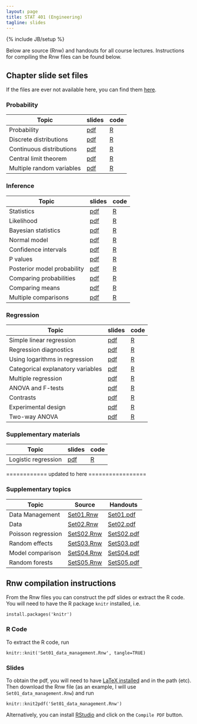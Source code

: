 ```yaml
---
layout: page
title: STAT 401 (Engineering)
tagline: slides
---
```

{% include JB/setup %}

Below are source (Rnw) and handouts for all course lectures. 
Instructions for compiling the Rnw files can be found below.

## Chapter slide set files

If the files are ever not available here, 
you can find them 
[here](https://github.com/jarad/jarad.github.com/tree/master/courses/stat401Eng/slides).

### Probability

|Topic|slides|code|
|---|---|---|
|Probability|[pdf](Probability/P1-Probability/P1-Probability.pdf)|[R](Probability/P1-Probability/P1-Probability.R)|
|Discrete distributions|[pdf](Probability/P2-Discrete_distributions/P2-Discrete_distributions.pdf)|[R](Probability/P2-Discrete_distributions/P2-Discrete_distributions.R)|
|Continuous distributions|[pdf](Probability/P3-Continuous_distributions/P3-Continuous_distributions.pdf)|[R](Probability/P3-Continuous_distributions/P3-Continuous_distributions.R)|
|Central limit theorem|[pdf](Probability/P4-Central_limit_theorem/P4-Central_Limit_Theorem.pdf)|[R](Probability/P4-Central_limit_theorem/P4-Central_Limit_Theorem.R)|
|Multiple random variables|[pdf](Probability/P5-Multiple_random_variables/P5-Multiple_random_variables.pdf)|[R](Probability/P5-Multiple_random_variables/P5-Multiple_random_variables.R)|


### Inference

|Topic|slides|code|
|---|---|---|
|Statistics|[pdf](Inference/I01-Statistics/I01-Statistics.pdf)|[R](Inference/I01-Statistics/I01-Statistics.R)|
|Likelihood|[pdf](Inference/I02-Likelihood/I02-Likelihood.pdf)|[R](Inference/I02-Likelihood/I02-Likelihood.R)|
|Bayesian statistics|[pdf](Inference/I03-Bayesian_statistics/I03-Bayesian_statistics.pdf)|[R](Inference/I03-Bayesian_statistics/I03-Bayesian_statistics.R)|
|Normal model|[pdf](Inference/I04-Normal_model/I04-Normal_model.pdf)|[R](Inference/I04-Normal_model/I04-Normal_model.R)|
|Confidence intervals|[pdf](Inference/I05-Confidence_intervals/I05-Confidence_intervals.pdf)|[R](Inference/I05-Confidence_intervals/I05-Confidence_intervals.R)|
|P values|[pdf](Inference/I06-Pvalues/I06-Pvalues.pdf)|[R](Inference/I06-Pvalues/I06-Pvalues.R)|
|Posterior model probability|[pdf](Inference/I07-Posterior_model_probability/I07-Posterior_model_probability.pdf)|[R](Inference/I07-Posterior_model_probability/I07-Posterior_model_probability.R)|
|Comparing probabilities|[pdf](Inference/I08-Comparing_probabilities/I08-Comparing_probabilities.pdf)|[R](Inference/I08-Comparing_probabilities/I08-Comparing_probabilities.R)|
|Comparing means|[pdf](Inference/I09-Comparing_means/I09-Comparing_means.pdf)|[R](Inference/I09-Comparing_means/I09-Comparing_means.R)|
|Multiple comparisons|[pdf](Inference/I10-Multiple_comparisons/I10-Multiple_comparisons.pdf)|[R](Inference/I10-Multiple_comparisons/I10-Multiple_comparisons.R)|


### Regression

|Topic|slides|code|
|---|---|---|
|Simple linear regression|[pdf](Regression/R01-Simple_linear_regression/R01-Simple_linear_regression.pdf)|[R](Regression/R01-Simple_linear_regression/R01-Simple_linear_regression.R)|
|Regression diagnostics|[pdf](Regression/R02-Regression_diagnostics/R02-Regression_diagnostics.pdf)|[R](Regression/R02-Regression_diagnostics/R02-Regression_diagnostics.R)|
|Using logarithms in regression|[pdf](Regression/R03-Logarithms/R03-Logarithms.pdf)|[R](Regression/R03-Logarithms/R03-Logarithms.R)|
|Categorical explanatory variables|[pdf](Regression/R04-Categorical_explanatory_variables/R04-Categorical_explanatory_variables.pdf)|[R](Regression/R04-Categorical_explanatory_variables/R04-Categorical_explanatory_variables.R)|
|Multiple regression|[pdf](Regression/R05-Multiple_regression/R05-Multiple_regression.pdf)|[R](Regression/R05-Multiple_regression/R05-Multiple_regression.R)|
|ANOVA and F-tests|[pdf](Regression/R06-ANOVA_F-tests/R06-ANOVA_F-tests.pdf)|[R](Regression/R06-ANOVA_F-tests/R06-ANOVA_F-tests.R)|
|Contrasts|[pdf](Regression/R07-Contrasts/R07-Contrasts.pdf)|[R](Regression/R07-Contrasts/R07-Contrasts.R)|
|Experimental design|[pdf](Regression/R08-Experimental_design/R08-Experimental_design.pdf)|[R](Regression/R08-Experimental_design/R08-Experimental_design.R)|
|Two-way ANOVA|[pdf](Regression/R09-Two-way_ANOVA/R09-Two-way_ANOVA.pdf)|[R](Regression/R09-Two-way_ANOVA/R09-Two-way_ANOVA.R)|


### Supplementary materials

|Topic|slides|code|
|---|---|---|
|Logistic regression|[pdf](Supplementary/S01-Logistic_regression/S01-Logistic_regression.pdf)|[R](Supplementary/S01-Logistic_regression/S01-Logistic_regression.R)|



 ============ updated to here =================

### Supplementary topics

|Topic|Source|Handouts|
|---|---|---|
|Data Management|[Set01.Rnw](Set01/Set01_data_management.Rnw)|[Set01.pdf](Set01/Set01_data_management.pdf)|
|Data|[Set02.Rnw](Set02/Set02_data.Rnw)|[Set02.pdf](Set02/Set02_data.pdf)|
|Poisson regression|[SetS02.Rnw](SetS02/SetS02_Poisson_Regression.Rnw)|[SetS02.pdf](SetS02/SetS02_Poisson_Regression.pdf)|
|Random effects|[SetS03.Rnw](SetS03/SetS03_Random_effects.Rnw)|[SetS03.pdf](SetS03/SetS03_Random_effects.pdf)|
|Model comparison|[SetS04.Rnw](SetS04/SetS04_Model_comparison.Rnw)|[SetS04.pdf](SetS04/SetS04_Model_comparison.pdf)|
|Random forests|[SetS05.Rnw](SetS05/SetS05_Random_forests.Rnw)|[SetS05.pdf](SetS05/SetS05_Random_forests.pdf)|


## Rnw compilation instructions

From the Rnw files you can construct the pdf slides or extract the R code.
You will need to have the R package `knitr` installed, i.e. 

    install.packages('knitr')

### R Code

To extract the R code, run 

    knitr::knit('Set01_data_management.Rnw', tangle=TRUE)


### Slides

To obtain the pdf, 
you will need to have [LaTeX installed](http://en.wikibooks.org/wiki/LaTeX/Installation) and in the path (etc). Then download the Rnw file (as an example, I will use `Set01_data_management.Rnw`) and run

    knitr::knit2pdf('Set01_data_management.Rnw')

Alternatively, you can install [RStudio](http://www.rstudio.com/) and click on the `Compile PDF` button.
